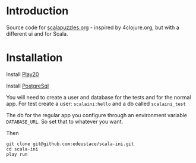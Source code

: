 # Introduction


Source code for [scalapuzzles.org](http://scalapuzzles.org) - inspired by 4clojure.org, but with a different ui and for Scala.

# Installation

Install [Play20](https://github.com/playframework/Play20)

Install [PostgreSql](http://www.postgresql.org/)

You will need to create a user and database for the tests and for the normal app. For test create a user: ````scalaini:hello```` and a 
db called ````scalaini_test````


The db for the regular app you configure through an environment variable ````DATABASE_URL````. So set that to whatever you want.

Then

    git clone git@github.com:edeustace/scala-ini.git
    cd scala-ini
    play run






